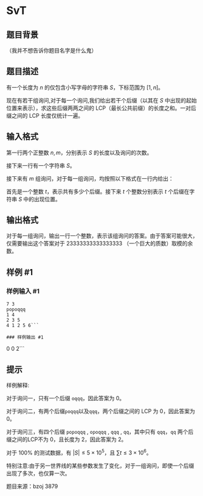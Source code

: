 # SvT

## 题目背景

（我并不想告诉你题目名字是什么鬼）

## 题目描述

有一个长度为  $n$ 的仅包含小写字母的字符串  $S$，下标范围为  $[1,n]$。

现在有若干组询问,对于每一个询问,我们给出若干个后缀（以其在  $S$ 中出现的起始位置来表示），求这些后缀两两之间的 LCP（最长公共前缀）的长度之和。一对后缀之间的 LCP 长度仅统计一遍。




## 输入格式

第一行两个正整数  $n,m$，分别表示  $S$ 的长度以及询问的次数。

接下来一行有一个字符串  $S$。

接下来有  $m$ 组询问，对于每一组询问，均按照以下格式在一行内给出：

首先是一个整数  $t$，表示共有多少个后缀。接下来  $t$ 个整数分别表示  $t$ 个后缀在字符串  $S$ 中的出现位置。

## 输出格式

对于每一组询问，输出一行一个整数，表示该组询问的答案。由于答案可能很大，仅需要输出这个答案对于 $\text{23333333333333333}$ （一个巨大的质数）取模的余数。

## 样例 #1

### 样例输入 #1
```
7 3
popoqqq
1 4
2 3 5
4 1 2 5 6```

### 样例输出 #1

```
0
0
2```

## 提示

样例解释:

对于询问一，只有一个后缀 `oqqq`，因此答案为 $0$。

对于询问二，有两个后缀`poqqq`以及`qqq`，两个后缀之间的 LCP 为 $0$，因此答案为 $0$。

对于询问三，有四个后缀 `popoqqq` , `opoqqq` , `qqq` , `qq`，其中只有 `qqq`，`qq` 两个后缀之间的LCP不为 $0$，且长度为 $2$，因此答案为 $2$。

对于 $100\%$ 的测试数据，有 $|S|\le 5\times 10^5$，且 $\sum t\le3\times10^6$。

特别注意:由于另一世界线的某些参数发生了变化，对于一组询问，即使一个后缀出现了多次，也仅算一次。

题目来源：bzoj 3879
